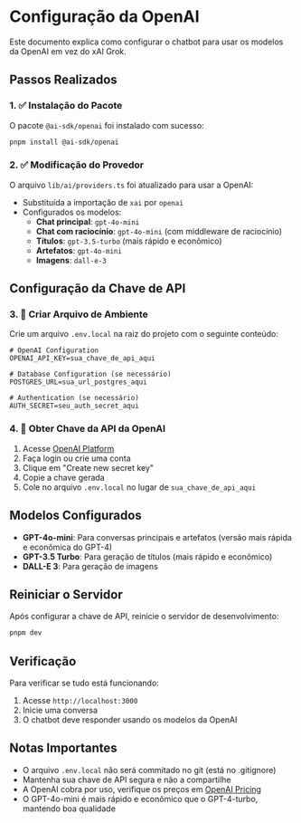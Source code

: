 # Configuração da OpenAI

Este documento explica como configurar o chatbot para usar os modelos da OpenAI em vez do xAI Grok.

## Passos Realizados

### 1. ✅ Instalação do Pacote

O pacote `@ai-sdk/openai` foi instalado com sucesso:

```bash
pnpm install @ai-sdk/openai
```

### 2. ✅ Modificação do Provedor

O arquivo `lib/ai/providers.ts` foi atualizado para usar a OpenAI:

- Substituída a importação de `xai` por `openai`
- Configurados os modelos:
  - **Chat principal**: `gpt-4o-mini`
  - **Chat com raciocínio**: `gpt-4o-mini` (com middleware de raciocínio)
  - **Títulos**: `gpt-3.5-turbo` (mais rápido e econômico)
  - **Artefatos**: `gpt-4o-mini`
  - **Imagens**: `dall-e-3`

## Configuração da Chave de API

### 3. 🔧 Criar Arquivo de Ambiente

Crie um arquivo `.env.local` na raiz do projeto com o seguinte conteúdo:

```env
# OpenAI Configuration
OPENAI_API_KEY=sua_chave_de_api_aqui

# Database Configuration (se necessário)
POSTGRES_URL=sua_url_postgres_aqui

# Authentication (se necessário)
AUTH_SECRET=seu_auth_secret_aqui
```

### 4. 🔑 Obter Chave da API da OpenAI

1. Acesse [OpenAI Platform](https://platform.openai.com/api-keys)
2. Faça login ou crie uma conta
3. Clique em "Create new secret key"
4. Copie a chave gerada
5. Cole no arquivo `.env.local` no lugar de `sua_chave_de_api_aqui`

## Modelos Configurados

- **GPT-4o-mini**: Para conversas principais e artefatos (versão mais rápida e econômica do GPT-4)
- **GPT-3.5 Turbo**: Para geração de títulos (mais rápido e econômico)
- **DALL-E 3**: Para geração de imagens

## Reiniciar o Servidor

Após configurar a chave de API, reinicie o servidor de desenvolvimento:

```bash
pnpm dev
```

## Verificação

Para verificar se tudo está funcionando:

1. Acesse `http://localhost:3000`
2. Inicie uma conversa
3. O chatbot deve responder usando os modelos da OpenAI

## Notas Importantes

- O arquivo `.env.local` não será commitado no git (está no .gitignore)
- Mantenha sua chave de API segura e não a compartilhe
- A OpenAI cobra por uso, verifique os preços em [OpenAI Pricing](https://openai.com/pricing)
- O GPT-4o-mini é mais rápido e econômico que o GPT-4-turbo, mantendo boa qualidade
